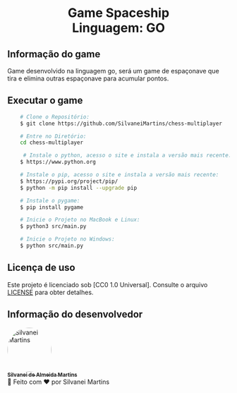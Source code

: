 <h1 align="center">
    Game Spaceship
    <br />
    Linguagem: GO
</h1>

## Informação do game

Game desenvolvido na linguagem go, será um game de espaçonave que tira e elimina outras espaçonave para acumular pontos.

<!-- <p align="center">
    <a href="https://imgur.com/ZEutfqp"><img src="https://i.imgur.com/ZEutfqp.png" title="source: imgur.com" /></a>
    <br />
</p> -->

## Executar o game

```bash
    # Clone o Repositório:
    $ git clone https://github.com/SilvaneiMartins/chess-multiplayer

    # Entre no Diretório:
    cd chess-multiplayer

     # Instale o python, acesso o site e instala a versão mais recente:
    $ https://www.python.org

    # Instale o pip, acesso o site e instala a versão mais recente:
    $ https://pypi.org/project/pip/
    $ python -m pip install --upgrade pip

    # Instale o pygame:
    $ pip install pygame

    # Inicie o Projeto no MacBook e Linux:
    $ python3 src/main.py

    # Inicie o Projeto no Windows:
    $ python src/main.py
```

## Licença de uso

Este projeto é licenciado sob [CC0 1.0 Universal]. Consulte o arquivo [LICENSE](https://github.com/SilvaneiMartins/chess-multiplayer/blob/master/LICENSE) para obter detalhes.

## Informação do desenvolvedor

<a href="https://github.com/SilvaneiMartins">
    <img
        style="border-radius:50%"
        src="https://github.com/SilvaneiMartins.png"
        width="100px;"
        alt="Silvanei Martins"
    />
    <br />
    <sub>
        <b>Silvanei de Almeida Martins</b>
    </sub>
</a>
     <a href="https://github.com/SilvaneiMartins" title="Silvanei martins" >
 </a>
<br />
🚀 Feito com ❤️ por Silvanei Martins
